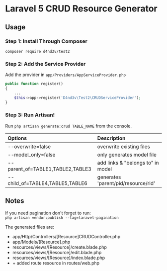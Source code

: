# Laravel 5 CRUD Resource Generator

## Usage

### Step 1: Install Through Composer

```
composer require d4nd3v/test2
```

### Step 2: Add the Service Provider

Add the provider in `app/Providers/AppServiceProvider.php`

```php
public function register()
{
    ...
    $this->app->register('D4nd3v\Test2\CRUDServiceProvider');
}
```

### Step 3: Run Artisan!

Run `php artisan generate:crud TABLE_NAME` from the console.

|Options                           |Description                 |
|:---------------------------------|:---------------------------|
|--overwrite=false                 | overwrite existing files   |
|--model_only=false                | only generates model file  |
|--parent_of=TABLE1,TABLE2,TABLE3  | add links & "belongs to" in model   |
|--child_of=TABLE4,TABLE5,TABLE6   | generates 'parent/pid/resource/rid' |                          |

## Notes
If you need pagination don't forget to run:  
`php artisan vendor:publish --tag=laravel-pagination`

The generated files are:
- app/Http/Controllers/[Resource]CRUDController.php
- app/Models/[Resource].php
- resources/views/[Resource]/create.blade.php
- resources/views/[Resource]/edit.blade.php
- resources/views/[Resource]/index.blade.php
- \+ added route resource in routes/web.php



